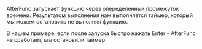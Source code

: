 AfterFunc запускает функцию через опеределенный промежуток времени. Результатом выполнения нам выполняется таймер, который мы можем остановить не выполняя функцию. 

В нашем примере, если после запуска быстро нажать Enter - AfterFunc не сработает, мы остановили таймер. 